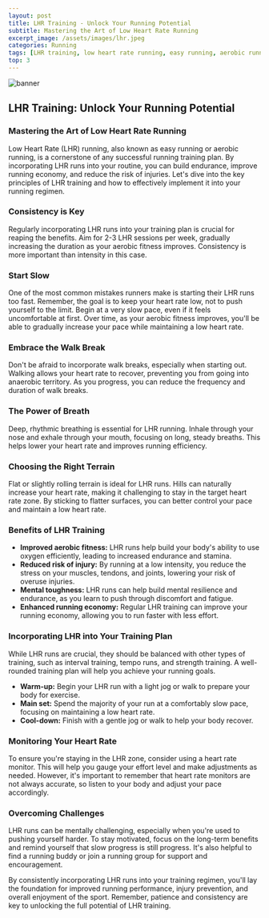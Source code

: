 ```yaml
---
layout: post
title: LHR Training - Unlock Your Running Potential
subtitle: Mastering the Art of Low Heart Rate Running
excerpt_image: /assets/images/lhr.jpeg
categories: Running
tags: [LHR training, low heart rate running, easy running, aerobic running, endurance running, running tips, running training, running for beginners]
top: 3
---
```


![banner](/assets/images/lhr.jpeg.png)

## LHR Training: Unlock Your Running Potential

### Mastering the Art of Low Heart Rate Running

Low Heart Rate (LHR) running, also known as easy running or aerobic running, is a cornerstone of any successful running training plan. By incorporating LHR runs into your routine, you can build endurance, improve running economy, and reduce the risk of injuries. Let's dive into the key principles of LHR training and how to effectively implement it into your running regimen.

### Consistency is Key

Regularly incorporating LHR runs into your training plan is crucial for reaping the benefits. Aim for 2-3 LHR sessions per week, gradually increasing the duration as your aerobic fitness improves. Consistency is more important than intensity in this case.

### Start Slow

One of the most common mistakes runners make is starting their LHR runs too fast. Remember, the goal is to keep your heart rate low, not to push yourself to the limit. Begin at a very slow pace, even if it feels uncomfortable at first. Over time, as your aerobic fitness improves, you'll be able to gradually increase your pace while maintaining a low heart rate.

### Embrace the Walk Break

Don't be afraid to incorporate walk breaks, especially when starting out. Walking allows your heart rate to recover, preventing you from going into anaerobic territory. As you progress, you can reduce the frequency and duration of walk breaks.

### The Power of Breath

Deep, rhythmic breathing is essential for LHR running. Inhale through your nose and exhale through your mouth, focusing on long, steady breaths. This helps lower your heart rate and improves running efficiency.

### Choosing the Right Terrain

Flat or slightly rolling terrain is ideal for LHR runs. Hills can naturally increase your heart rate, making it challenging to stay in the target heart rate zone. By sticking to flatter surfaces, you can better control your pace and maintain a low heart rate.

### Benefits of LHR Training

* **Improved aerobic fitness:** LHR runs help build your body's ability to use oxygen efficiently, leading to increased endurance and stamina.
* **Reduced risk of injury:** By running at a low intensity, you reduce the stress on your muscles, tendons, and joints, lowering your risk of overuse injuries.
* **Mental toughness:** LHR runs can help build mental resilience and endurance, as you learn to push through discomfort and fatigue.
* **Enhanced running economy:** Regular LHR training can improve your running economy, allowing you to run faster with less effort.

### Incorporating LHR into Your Training Plan

While LHR runs are crucial, they should be balanced with other types of training, such as interval training, tempo runs, and strength training. A well-rounded training plan will help you achieve your running goals.

* **Warm-up:** Begin your LHR run with a light jog or walk to prepare your body for exercise.
* **Main set:** Spend the majority of your run at a comfortably slow pace, focusing on maintaining a low heart rate.
* **Cool-down:** Finish with a gentle jog or walk to help your body recover.

### Monitoring Your Heart Rate

To ensure you're staying in the LHR zone, consider using a heart rate monitor. This will help you gauge your effort level and make adjustments as needed. However, it's important to remember that heart rate monitors are not always accurate, so listen to your body and adjust your pace accordingly.

### Overcoming Challenges

LHR runs can be mentally challenging, especially when you're used to pushing yourself harder. To stay motivated, focus on the long-term benefits and remind yourself that slow progress is still progress. It's also helpful to find a running buddy or join a running group for support and encouragement.

By consistently incorporating LHR runs into your training regimen, you'll lay the foundation for improved running performance, injury prevention, and overall enjoyment of the sport. Remember, patience and consistency are key to unlocking the full potential of LHR training.